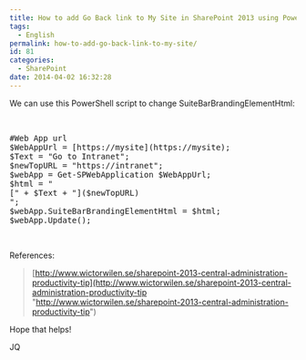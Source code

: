 ```yaml
---
title: How to add Go Back link to My Site in SharePoint 2013 using PowerShell
tags:
  - English
permalink: how-to-add-go-back-link-to-my-site/
id: 81
categories:
  - SharePoint
date: 2014-04-02 16:32:28
---
```


We can use this PowerShell script to change SuiteBarBrandingElementHtml:

&nbsp;
<pre class="ps">
#Web App url
$WebAppUrl = [https://mysite](https://mysite);
$Text = "Go to Intranet";
$newTopURL = "https://intranet";
$webApp = Get-SPWebApplication $WebAppUrl;
$html = "<div class='ms-core-brandingText'>[" + $Text + "]($newTopURL)</div>";
$webApp.SuiteBarBrandingElementHtml = $html;
$webApp.Update();
</pre>
&nbsp;

References:
> [http://www.wictorwilen.se/sharepoint-2013-central-administration-productivity-tip](http://www.wictorwilen.se/sharepoint-2013-central-administration-productivity-tip "http://www.wictorwilen.se/sharepoint-2013-central-administration-productivity-tip")
&nbsp;

Hope that helps!

JQ